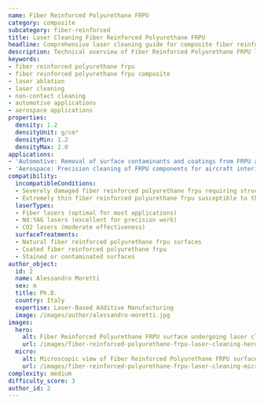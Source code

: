 ```yaml
---
name: Fiber Reinforced Polyurethane FRPU
category: composite
subcategory: fiber-reinforced
title: Laser Cleaning Fiber Reinforced Polyurethane FRPU
headline: Comprehensive laser cleaning guide for composite fiber reinforced polyurethane frpu
description: Technical overview of Fiber Reinforced Polyurethane FRPU laser cleaning applications and parameters
keywords:
- fiber reinforced polyurethane frpu
- fiber reinforced polyurethane frpu composite
- laser ablation
- laser cleaning
- non-contact cleaning
- automotive applications
- aerospace applications
properties:
  density: 1.2
  densityUnit: g/cm³
  densityMin: 1.2
  densityMax: 2.0
applications:
- 'Automotive: Removal of surface contaminants and coatings from FRPU automotive parts'
- 'Aerospace: Precision cleaning of FRPU components for aircraft interiors and exteriors'
compatibility:
  incompatibleConditions:
  - Severely damaged fiber reinforced polyurethane frpu requiring structural repair
  - Extremely thin fiber reinforced polyurethane frpu susceptible to thermal damage
  laserTypes:
  - Fiber lasers (optimal for most applications)
  - Nd:YAG lasers (excellent for precision work)
  - CO2 lasers (moderate effectiveness)
  surfaceTreatments:
  - Natural fiber reinforced polyurethane frpu surfaces
  - Coated fiber reinforced polyurethane frpu
  - Stained or contaminated surfaces
author_object:
  id: 2
  name: Alessandro Moretti
  sex: m
  title: Ph.D.
  country: Italy
  expertise: Laser-Based Additive Manufacturing
  image: /images/author/alessandro-moretti.jpg
images:
  hero:
    alt: Fiber Reinforced Polyurethane FRPU surface undergoing laser cleaning showing precise contamination removal
    url: /images/fiber-reinforced-polyurethane-frpu-laser-cleaning-hero.jpg
  micro:
    alt: Microscopic view of Fiber Reinforced Polyurethane FRPU surface after laser cleaning showing detailed surface structure
    url: /images/fiber-reinforced-polyurethane-frpu-laser-cleaning-micro.jpg
complexity: medium
difficulty_score: 3
author_id: 2
---
```

